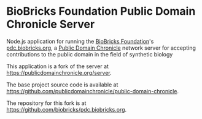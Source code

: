 # BioBricks Foundation Public Domain Chronicle Server

Node.js application for running the [BioBricks Foundation](https://biobricks.org)'s [pdc.biobricks.org](https://pdc.biobricks.org), a [Public Domain Chronicle](https://publicdomainchronicle.org) network server for accepting contributions to the public domain in the field of synthetic biology

This application is a fork of the server at <https://publicdomainchronicle.org/server>.

The base project source code is available at <https://github.com/publicdomainchronicle/public-domain-chronicle>.

The repository for this fork is at <https://github.com/biobricks/pdc.biobricks.org>.
